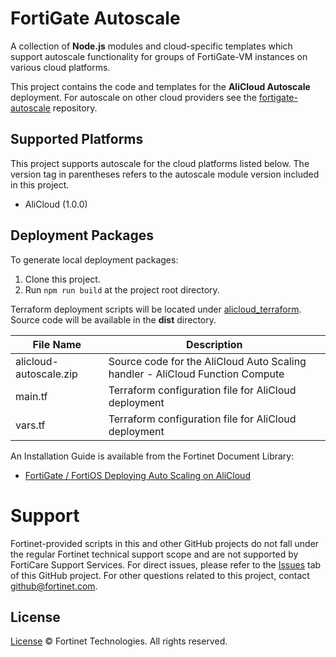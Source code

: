 # FortiGate Autoscale
A collection of **Node.js** modules and cloud-specific templates which support autoscale functionality for groups of FortiGate-VM instances on various cloud platforms.

This project contains the code and templates for the **AliCloud Autoscale** deployment.
For autoscale on other cloud providers see the [fortigate-autoscale](https://github.com/fortinet/fortigate-autoscale/) repository.

## Supported Platforms
This project supports autoscale for the cloud platforms listed below. The version tag in parentheses refers to the autoscale module version included in this project.

  * AliCloud (1.0.0)


## Deployment Packages
To generate local deployment packages:

  1. Clone this project.
  2. Run `npm run build` at the project root directory.

Terraform deployment scripts will be located under [alicloud_terraform](/alicloud_terraform). Source code will be available in the **dist** directory.

| File Name | Description |
| ------ | ------ |
| alicloud-autoscale.zip | Source code for the AliCloud Auto Scaling handler - AliCloud Function Compute|
| main.tf |  Terraform configuration file for AliCloud deployment |
| vars.tf |  Terraform configuration file for AliCloud deployment |

An Installation Guide is available from the Fortinet Document Library:

  * [ FortiGate / FortiOS Deploying Auto Scaling on AliCloud](https://docs.fortinet.com/vm/alicloud/fortigate/6.2/alicloud-cookbook/6.2.0/337811/deploying-auto-scaling-on-alicloud)


# Support
Fortinet-provided scripts in this and other GitHub projects do not fall under the regular Fortinet technical support scope and are not supported by FortiCare Support Services.
For direct issues, please refer to the [Issues](https://github.com/fortinet/alicloud-autoscale/issues) tab of this GitHub project.
For other questions related to this project, contact [github@fortinet.com](mailto:github@fortinet.com).

## License
[License](https://github.com/fortinet/alicloud-autoscale/blob/master/LICENSE) © Fortinet Technologies. All rights reserved.
